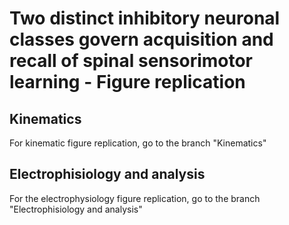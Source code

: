 # Two distinct inhibitory neuronal classes govern acquisition and recall of spinal sensorimotor learning - Figure replication

## Kinematics

For kinematic figure replication, go to the branch "Kinematics"

## Electrophisiology and analysis

For the electrophysiology figure replication, go to the branch "Electrophisiology and analysis"
